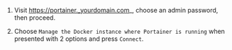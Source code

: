 1. Visit https://portainer._yourdomain.com_, choose an admin password, then proceed.

2. Choose `Manage the Docker instance where Portainer is running` when presented with 2 options and press `Connect`.
